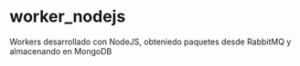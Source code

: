 # worker_nodejs
Workers desarrollado con NodeJS, obteniedo paquetes desde RabbitMQ y almacenando en MongoDB
